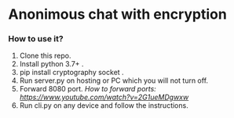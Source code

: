 # Anonimous chat with encryption
### How to use it?
1. Clone this repo.
1. Install python 3.7+ .
3. pip install cryptography socket .
4. Run server.py on hosting or PC which you will not turn off.
5. Forward 8080 port. *How to forward ports: https://www.youtube.com/watch?v=2G1ueMDgwxw*
6. Run cli.py on any device and follow the instructions.